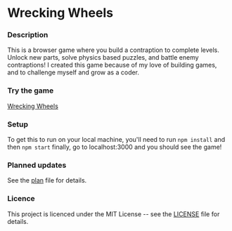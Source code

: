 # Wrecking Wheels
### Description
This is a browser game where you build a contraption to complete levels.  Unlock new parts, solve physics based puzzles, and battle enemy contraptions!  I created this game because of my love of building games, and to challenge myself and grow as a coder.  
### Try the game
[Wrecking Wheels](https://wrecking-wheels-9ba6f76e005a.herokuapp.com/)
### Setup
To get this to run on your local machine, you'll need to run
`npm install`
and then
`npm start`
finally, go to localhost:3000 and you should see the game!
### Planned updates
See the [plan](plan.md) file for details.
### Licence
This project is licenced under the MIT License -- see the [LICENSE](LICENSE.txt) file for details.
